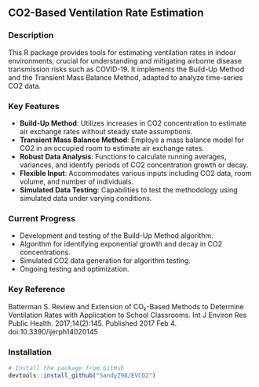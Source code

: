 ## CO2-Based Ventilation Rate Estimation

### Description
This R package provides tools for estimating ventilation rates in indoor environments, crucial for understanding and mitigating airborne disease transmission risks such as COVID-19. It implements the Build-Up Method and the Transient Mass Balance Method, adapted to analyze time-series CO2 data.

### Key Features
- **Build-Up Method**: Utilizes increases in CO2 concentration to estimate air exchange rates without steady state assumptions.
- **Transient Mass Balance Method**: Employs a mass balance model for CO2 in an occupied room to estimate air exchange rates.
- **Robust Data Analysis**: Functions to calculate running averages, variances, and identify periods of CO2 concentration growth or decay.
- **Flexible Input**: Accommodates various inputs including CO2 data, room volume, and number of individuals.
- **Simulated Data Testing**: Capabilities to test the methodology using simulated data under varying conditions.

### Current Progress
- Development and testing of the Build-Up Method algorithm.
- Algorithm for identifying exponential growth and decay in CO2 concentrations.
- Simulated CO2 data generation for algorithm testing.
- Ongoing testing and optimization.

### Key Reference
Batterman S. Review and Extension of CO₂-Based Methods to Determine Ventilation Rates with Application to School Classrooms. Int J Environ Res Public Health. 2017;14(2):145. Published 2017 Feb 4. doi:10.3390/ijerph14020145

### Installation
```R
# Install the package from GitHub
devtools::install_github("SandyZ98/EVCO2")
